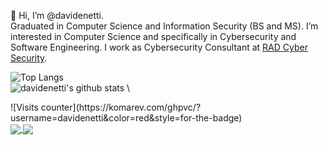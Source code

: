 👋 Hi, I’m @davidenetti.
\
Graduated in Computer Science and Information Security (BS and MS). I’m interested in Computer Science and specifically in Cybersecurity and Software Engineering. I work as Cybersecurity Consultant at [RAD Cyber Security](https://radsec.it/en/).

![Top Langs](https://github-readme-stats.vercel.app/api/top-langs/?username=davidenetti&layout=demo&theme=tokyonight&hide_border=true)
\
![davidenetti's github stats](https://github-readme-stats.vercel.app/api?username=davidenetti&show_icons=true&theme=tokyonight&hide_border=true)
\
<div width=3px>
  ![Visits counter](https://komarev.com/ghpvc/?username=davidenetti&color=red&style=for-the-badge)
</div>


<a href="https://github.com/anuraghazra/github-readme-stats">
  <img align="center" src="https://github-readme-stats.vercel.app/api/top-langs/?username=davidenetti&layout=demo&theme=tokyonight&hide_border=true"/>
</a>
<a href="https://github.com/anuraghazra/github-readme-stats">
  <img align="center" src="https://github-readme-stats.vercel.app/api?username=davidenetti&show_icons=true&theme=tokyonight&hide_border=true"/>
</a>
